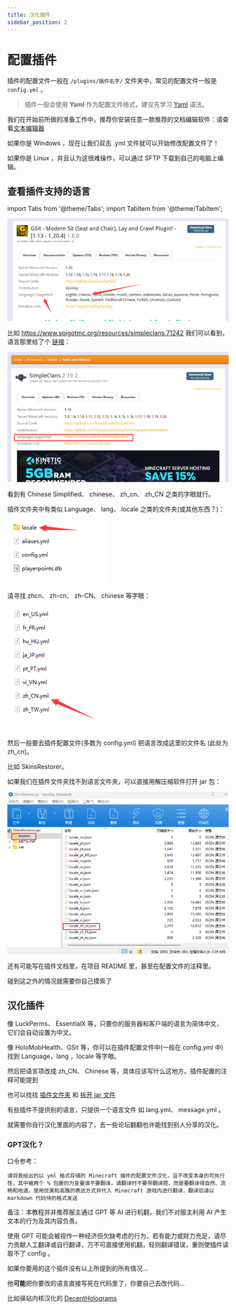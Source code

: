 ```yaml
---
title: 汉化插件
sidebar_position: 2
---
```


# 配置插件

插件的配置文件一般在 `/plugins/插件名字/` 文件夹中，常见的配置文件一般是 `config.yml` 。

> 插件一般会使用 **Yaml** 作为配置文件格式，建议先学习 [Yaml](/docs-java/advance/YAML/YAML.md) 语法。

我们在开始前所做的准备工作中，推荐你安装任意一款推荐的文档编辑软件：请查看[文本编辑器](https://nitwikit.yizhan.wiki/preparation/text-editor)

如果你是 Windows ，现在让我们双击 .yml 文件就可以开始修改配置文件了！

如果你是 Linux ，并且认为这很难操作，可以通过 SFTP 下载到自己的电脑上编辑。

## 查看插件支持的语言

import Tabs from '@theme/Tabs';
import TabItem from '@theme/TabItem';

<Tabs queryString="plugin-language">
<TabItem value="spigotmc" label="SpigotMC">

![](_images/查看语言-spigotmc.png)

</TabItem>

<TabItem value="crowdin" label="Crowdin">

比如 https://www.spigotmc.org/resources/simpleclans.71242 我们可以看到，语言那里给了个 [链接](https://crowdin.com/project/simpleclans)：

![](_images/查看语言-crowdin.png)

看到有 Chinese Simplified、 chinese、 zh_cn、 zh_CN 之类的字眼就行。

</TabItem>

<TabItem value="folder" label="插件文件夹">

插件文件夹中有类似 Language、 lang、 locale 之类的文件夹(或其他东西？)：

![](_images/查看语言-1.png)

请寻找 zhcn、 zh-cn、 zh-CN、 chinese 等字眼：

![](_images/查看语言-2.png)

然后一般要去插件配置文件(多数为 config.yml) 把语言改成这里的文件名 (此处为 zh_cn)。

</TabItem>

<TabItem value="jar" label="拆开 jar 文件">

比如 SkinsRestorer。

如果我们在插件文件夹找不到语言文件夹，可以直接用解压缩软件打开 jar 包：

![](_images/查看语言-拆开jar.png)

还有可能写在插件文档里，在项目 README 里，甚至在配置文件的注释里。

碰到这之外的情况就需要你自己摸索了

</TabItem>
</Tabs>

## 汉化插件

<Tabs queryString="plugin-language-cn">
<TabItem value="DIY" label="插件自己动♂">

像 LuckPerms、 EssentialX 等，只要你的服务器和客户端的语言为简体中文，它们会自动设置为中文。

</TabItem>

<TabItem value="config" label="配置文件改语言">

像 HoloMobHealth、GSit 等，你可以在插件配置文件中(一般在 config.yml 中)找到 Language，lang ，locale 等字眼。

然后把语言项改成 zh_CN、 Chinese 等，具体应该写什么这地方。插件配置的注释可能提到

也可以找找 [插件文件夹](https://nitwikit.yizhan.wiki/Java/process/plugin/more/plugin-config?plugin-language=folder) 和 [拆开 jar 文件](https://nitwikit.yizhan.wiki/Java/process/plugin/more/plugin-config?plugin-language=jar)

</TabItem>

<TabItem value="your" label="自行汉化">

有些插件不提供别的语言，只提供一个语言文件 如 lang.yml、 message.yml 。

就需要你自行汉化里面的内容了，去一些论坛翻翻也许能找到别人分享的汉化。

### GPT汉化？

口令参考：

<!--markdownlint-disable line-length-->

```text
请将我给出的以 yml 格式存储的 Minecraft 插件的配置文件汉化，且不改变本身的可执行性，其中被两个 % 包裹的为变量请不要翻译，请翻译时不要带翻译腔，而是要翻译得自然、流畅和地道，使用优美和高雅的表达方式并代入 Minecraft 游戏内进行翻译，翻译后请以 markdown 代码块的格式发送
```

<!--markdownlint-enable line-length-->

备注：本教程并非推荐服主通过 GPT 等 AI 进行机翻，我们不对服主利用 AI 产生文本的行为及其内容负责。

使用 GPT 可能会被视作一种经济但欠缺考虑的行为，若有能力或财力充足，请尽力贡献人工翻译或自行翻译，万不可直接使用机翻，轻则翻译错误，重则使插件读取不了 config 。

</TabItem>

<TabItem value="core" label="内核汉化">

如果你要用的这个插件没有以上所提到的所有情况...

他**可能**把你要改的语言直接写死在代码里了，你要自己去改代码...

比如驿站内核汉化的 [DecentHolograms](/docs-java/process/plugin/other/Holograms/DecentHolograms.md)

</TabItem>
</Tabs>
